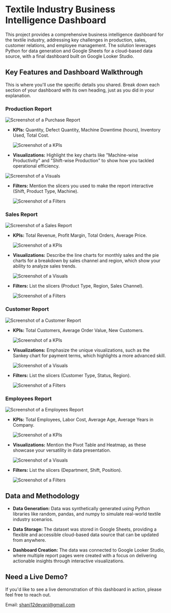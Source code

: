 # Textile Industry Business Intelligence Dashboard

This project provides a comprehensive business intelligence dashboard for the textile industry, addressing key challenges in production, sales, customer relations, and employee management. The solution leverages Python for data generation and Google Sheets for a cloud-based data source, with a final dashboard built on Google Looker Studio.

## Key Features and Dashboard Walkthrough

This is where you'll use the specific details you shared. Break down each section of your dashboard with its own heading, just as you did in your explanation.

### Production Report

  ![Screenshot of a Purchase Report](https://github.com/shanidevani/-Live-Data-Dashboard-for-the-Textile-Industry/blob/main/Images/Production%20Report/Production%20Report.png)
  
  - **KPIs:** Quantity, Defect Quantity, Machine Downtime (hours), Inventory Used, Total Cost.

    ![Screenshot of a KPIs](https://github.com/shanidevani/-Live-Data-Dashboard-for-the-Textile-Industry/blob/main/Images/Production%20Report/KPIs.png)
    
  - **Visualizations:** Highlight the key charts like "Machine-wise Productivity" and "Shift-wise Production" to show how you tackled operational efficiency.

  ![Screenshot of a Visuals](https://github.com/shanidevani/-Live-Data-Dashboard-for-the-Textile-Industry/blob/main/Images/Production%20Report/Visualizations.png)
    
  - **Filters:** Mention the slicers you used to make the report interactive (Shift, Product Type, Machine).

    ![Screenshot of a Filters](https://github.com/shanidevani/-Live-Data-Dashboard-for-the-Textile-Industry/blob/main/Images/Production%20Report/Filters.png)
### Sales Report

  ![Screenshot of a Sales Report](https://github.com/shanidevani/-Live-Data-Dashboard-for-the-Textile-Industry/blob/main/Images/Sales%20Report/Sales%20Report.png)

  - **KPIs:** Total Revenue, Profit Margin, Total Orders, Average Price.

    ![Screenshot of a KPIs](https://github.com/shanidevani/-Live-Data-Dashboard-for-the-Textile-Industry/blob/main/Images/Sales%20Report/KPIs.png)

  - **Visualizations:** Describe the line charts for monthly sales and the pie charts for a breakdown by sales channel and region, which show your ability to analyze sales trends.

    ![Screenshot of a Visuals](https://github.com/shanidevani/-Live-Data-Dashboard-for-the-Textile-Industry/blob/main/Images/Sales%20Report/Visualizations.png)

  - **Filters:** List the slicers (Product Type, Region, Sales Channel).

    ![Screenshot of a Filters](https://github.com/shanidevani/-Live-Data-Dashboard-for-the-Textile-Industry/blob/main/Images/Sales%20Report/Filters.png)

### Customer Report

  ![Screenshot of a Customer Report](https://github.com/shanidevani/-Live-Data-Dashboard-for-the-Textile-Industry/blob/main/Images/Customer%20Report/Customer%20Report.png)

  - **KPIs:** Total Customers, Average Order Value, New Customers.

    ![Screenshot of a KPIs](https://github.com/shanidevani/-Live-Data-Dashboard-for-the-Textile-Industry/blob/main/Images/Customer%20Report/KPIs.png)

  - **Visualizations:** Emphasize the unique visualizations, such as the Sankey chart for payment terms, which highlights a more advanced skill.

    ![Screenshot of a Visuals](https://github.com/shanidevani/-Live-Data-Dashboard-for-the-Textile-Industry/blob/main/Images/Customer%20Report/Visualizations.png)

  - **Filters:** List the slicers (Customer Type, Status, Region).

    ![Screenshot of a Filters](https://github.com/shanidevani/-Live-Data-Dashboard-for-the-Textile-Industry/blob/main/Images/Customer%20Report/Filters.png)

### Employees Report

  ![Screenshot of a Employees Report](https://github.com/shanidevani/-Live-Data-Dashboard-for-the-Textile-Industry/blob/main/Images/Employee%20Report/Employee%20Report.png)

  - **KPIs:** Total Employees, Labor Cost, Average Age, Average Years in Company.

    ![Screenshot of a KPIs](https://github.com/shanidevani/-Live-Data-Dashboard-for-the-Textile-Industry/blob/main/Images/Employee%20Report/KPIs.png)

  - **Visualizations:** Mention the Pivot Table and Heatmap, as these showcase your versatility in data presentation.

    ![Screenshot of a Visuals](https://github.com/shanidevani/-Live-Data-Dashboard-for-the-Textile-Industry/blob/main/Images/Employee%20Report/Visualizations.png)

  - **Filters:** List the slicers (Department, Shift, Position).

    ![Screenshot of a Filters](https://github.com/shanidevani/-Live-Data-Dashboard-for-the-Textile-Industry/blob/main/Images/Employee%20Report/Filters.png)

## Data and Methodology

  - **Data Generation:** Data was synthetically generated using Python libraries like random, pandas, and numpy to simulate real-world textile industry scenarios.

  - **Data Storage:** The dataset was stored in Google Sheets, providing a flexible and accessible cloud-based data source that can be updated from anywhere.

  - **Dashboard Creation:** The data was connected to Google Looker Studio, where multiple report pages were created with a focus on delivering actionable insights through interactive visualizations.

## Need a Live Demo?

If you'd like to see a live demonstration of this dashboard in action, please feel free to reach out.

Email: shani12devani@gmail.com
